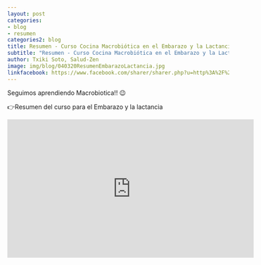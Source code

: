 ```yaml
---
layout: post
categories:
- blog
- resumen
categories2: blog
title: Resumen - Curso Cocina Macrobiótica en el Embarazo y la Lactancia
subtitle: "Resumen - Curso Cocina Macrobiótica en el Embarazo y la Lactancia"
author: Txiki Soto, Salud-Zen
image: img/blog/040320ResumenEmbarazoLactancia.jpg
linkfacebook: https://www.facebook.com/sharer/sharer.php?u=http%3A%2F%2Fwww.salud-zen.com%2Fblog%2Fresumen%2F2020%2F03%2F04%2Fresumen-curso-maternidad-lactancia.html&amp;src=sdkpreparse
---
```

Seguimos aprendiendo Macrobiotica!! 😉  

👉Resumen del curso para el Embarazo y la lactancia  

<iframe src="https://www.facebook.com/plugins/video.php?href=https%3A%2F%2Fwww.facebook.com%2Fsaludzen.estilodevida%2Fvideos%2F2672835476281406%2F&show_text=0&width=560" width="560" height="315" style="border:none;overflow:hidden" scrolling="no" frameborder="0" allowTransparency="true" allowFullScreen="true"></iframe>
